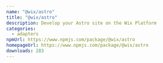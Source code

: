 ```yaml
---
name: "@wix/astro"
title: "@wix/astro"
description: Develop your Astro site on the Wix Platform
categories:
  - adapters
npmUrl: https://www.npmjs.com/package/@wix/astro
homepageUrl: https://www.npmjs.com/package/@wix/astro
downloads: 283
---
```

